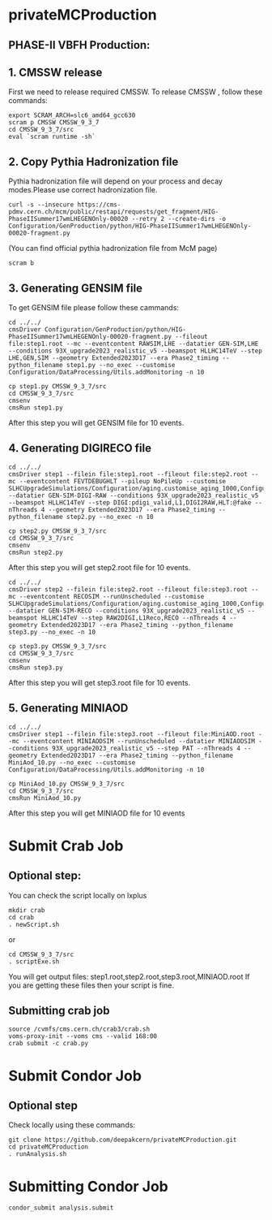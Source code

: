 # privateMCProduction

## PHASE-II VBFH Production:

## 1. CMSSW release
First we need to release required CMSSW. To release CMSSW , follow these commands:

```source /cvmfs/cms.cern.ch/cmsset_default.sh
export SCRAM_ARCH=slc6_amd64_gcc630
scram p CMSSW CMSSW_9_3_7
cd CMSSW_9_3_7/src
eval `scram runtime -sh`
```
## 2. Copy Pythia Hadronization file
Pythia hadronization file will depend on your process and decay modes.Please use correct hadronization file.

```curl -s --insecure https://cms-pdmv.cern.ch/mcm/public/restapi/requests/get_fragment/HIG-PhaseIISummer17wmLHEGENOnly-00020 --retry 2 --create-dirs -o Configuration/GenProduction/python/HIG-PhaseIISummer17wmLHEGENOnly-00020-fragment.py```

(You can find official pythia hadronization file from McM page)
```
scram b
```
## 3. Generating GENSIM file
To get GENSIM file please follow these cammands:
```
cd ../../
cmsDriver Configuration/GenProduction/python/HIG-PhaseIISummer17wmLHEGENOnly-00020-fragment.py --fileout file:step1.root --mc --eventcontent RAWSIM,LHE --datatier GEN-SIM,LHE --conditions 93X_upgrade2023_realistic_v5 --beamspot HLLHC14TeV --step LHE,GEN,SIM --geometry Extended2023D17 --era Phase2_timing --python_filename step1.py --no_exec --customise Configuration/DataProcessing/Utils.addMonitoring -n 10

cp step1.py CMSSW_9_3_7/src
cd CMSSW_9_3_7/src
cmsenv
cmsRun step1.py
```

After this step you will get GENSIM file for 10 events.

## 4. Generating DIGIRECO file
```
cd ../../
cmsDriver step1 --filein file:step1.root --fileout file:step2.root --mc --eventcontent FEVTDEBUGHLT --pileup NoPileUp --customise SLHCUpgradeSimulations/Configuration/aging.customise_aging_1000,Configuration/DataProcessing/Utils.addMonitoring --datatier GEN-SIM-DIGI-RAW --conditions 93X_upgrade2023_realistic_v5 --beamspot HLLHC14TeV --step DIGI:pdigi_valid,L1,DIGI2RAW,HLT:@fake --nThreads 4 --geometry Extended2023D17 --era Phase2_timing --python_filename step2.py --no_exec -n 10

cp step2.py CMSSW_9_3_7/src
cd CMSSW_9_3_7/src
cmsenv
cmsRun step2.py
```

After this step you will get step2.root file for 10 events.
```
cd ../../
cmsDriver step2 --filein file:step2.root --fileout file:step3.root --mc --eventcontent RECOSIM --runUnscheduled --customise SLHCUpgradeSimulations/Configuration/aging.customise_aging_1000,Configuration/DataProcessing/Utils.addMonitoring --datatier GEN-SIM-RECO --conditions 93X_upgrade2023_realistic_v5 --beamspot HLLHC14TeV --step RAW2DIGI,L1Reco,RECO --nThreads 4 --geometry Extended2023D17 --era Phase2_timing --python_filename step3.py --no_exec -n 10

cp step3.py CMSSW_9_3_7/src
cd CMSSW_9_3_7/src
cmsenv
cmsRun step3.py
```

After this step you will get step3.root file for 10 events.

## 5. Generating MINIAOD
```
cd ../../
cmsDriver step1 --filein file:step3.root --fileout file:MiniAOD.root --mc --eventcontent MINIAODSIM --runUnscheduled --datatier MINIAODSIM --conditions 93X_upgrade2023_realistic_v5 --step PAT --nThreads 4 --geometry Extended2023D17 --era Phase2_timing --python_filename MiniAod_10.py --no_exec --customise Configuration/DataProcessing/Utils.addMonitoring -n 10

cp MiniAod_10.py CMSSW_9_3_7/src
cd CMSSW_9_3_7/src
cmsRun MiniAod_10.py
```
After this step you will get MINIAOD file for 10 events

# Submit Crab Job

## Optional step:
You can check the script locally on lxplus
```
mkdir crab
cd crab
. newScript.sh
```
or 
```
cd CMSSW_9_3_7/src
. scriptExe.sh
```
You will get output files: step1.root,step2.root,step3.root,MINIAOD.root
If you are getting these files then your script is fine.

 ## Submitting crab job
```
source /cvmfs/cms.cern.ch/crab3/crab.sh
voms-proxy-init --voms cms --valid 168:00
crab submit -c crab.py
```

# Submit Condor Job
## Optional step
Check locally using these commands:

```
git clone https://github.com/deepakcern/privateMCProduction.git
cd privateMCProduction
. runAnalysis.sh
```
# Submitting Condor Job
```
condor_submit analysis.submit
```


